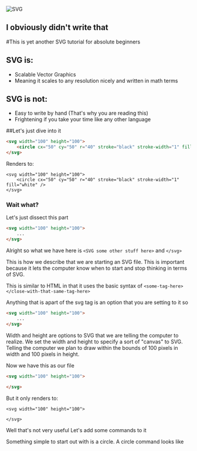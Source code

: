 ![SVG](https://psdtowp.net/images/svg.jpg)
## I obviously didn't write that

#This is yet another SVG tutorial for absolute beginners

## SVG is:
 - Scalable Vector Graphics
  - Meaning it scales to any resolution nicely and written in math terms

## SVG is not:
 - Easy to write by hand (That's why you are reading this)
 - Frightening if you take your time like any other language

##Let's just dive into it
```HTML
<svg width="100" height="100">
    <circle cx="50" cy="50" r="40" stroke="black" stroke-width="1" fill="white" />
</svg>
```
Renders to:
```SVG
<svg width="100" height="100">
    <circle cx="50" cy="50" r="40" stroke="black" stroke-width="1" fill="white" />
</svg>
```
### Wait what?
Let's just dissect this part
```HTML
<svg width="100" height="100">
    ...
</svg>
```
Alright so what we have here is ``<SVG some other stuff here>`` and ``</svg>`` 

This is how we describe that we are starting an SVG file. This is important because it lets the computer know when to start and stop thinking in terms of SVG.

This is similar to HTML in that it uses the basic syntax of ``<some-tag-here></close-with-that-same-tag-here>``

Anything that is apart of the svg tag is an option that you are setting to it so
```HTML
<svg width="100" height="100">
    ...
</svg>
```
Width and height are options to SVG that we are telling the computer to realize. We set the width and height to specify a sort of "canvas" to SVG. Telling the computer we plan to draw within the bounds of 100 pixels in width and 100 pixels in height.

Now we have this as our file
```HTML
<svg width="100" height="100">
    
</svg>
```
But it only renders to:
```SVG
<svg width="100" height="100">
    
</svg>
```
Well that's not very useful Let's add some commands to it

Something simple to start out with is a circle. A circle command looks like
```HTML
